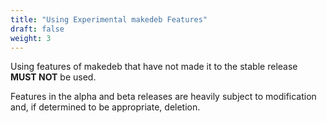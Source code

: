 ```yaml
---
title: "Using Experimental makedeb Features"
draft: false
weight: 3
---
```


Using features of makedeb that have not made it to the stable release **MUST NOT** be used.

Features in the alpha and beta releases are heavily subject to modification and, if determined to be appropriate, deletion.
